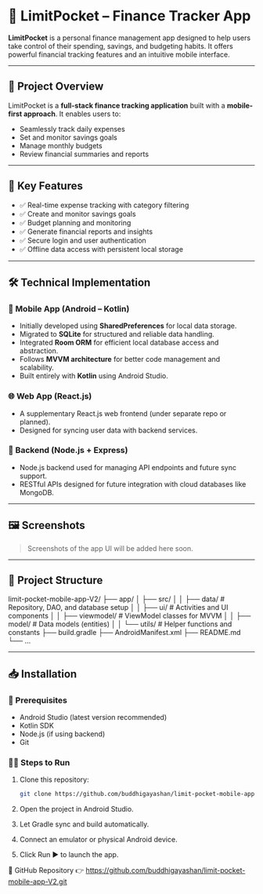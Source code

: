 # 📱 LimitPocket – Finance Tracker App

**LimitPocket** is a personal finance management app designed to help users take control of their spending, savings, and budgeting habits. It offers powerful financial tracking features and an intuitive mobile interface.

---

## 🚀 Project Overview

LimitPocket is a **full-stack finance tracking application** built with a **mobile-first approach**. It enables users to:

- Seamlessly track daily expenses
- Set and monitor savings goals
- Manage monthly budgets
- Review financial summaries and reports

---

## 🧠 Key Features

- ✅ Real-time expense tracking with category filtering  
- ✅ Create and monitor savings goals  
- ✅ Budget planning and monitoring  
- ✅ Generate financial reports and insights  
- ✅ Secure login and user authentication  
- ✅ Offline data access with persistent local storage  

---

## 🛠️ Technical Implementation

### 📱 Mobile App (Android – Kotlin)

- Initially developed using **SharedPreferences** for local data storage.
- Migrated to **SQLite** for structured and reliable data handling.
- Integrated **Room ORM** for efficient local database access and abstraction.
- Follows **MVVM architecture** for better code management and scalability.
- Built entirely with **Kotlin** using Android Studio.

### 🌐 Web App (React.js)

- A supplementary React.js web frontend (under separate repo or planned).
- Designed for syncing user data with backend services.

### 🧩 Backend (Node.js + Express)

- Node.js backend used for managing API endpoints and future sync support.
- RESTful APIs designed for future integration with cloud databases like MongoDB.

---

## 🖼️ Screenshots

> Screenshots of the app UI will be added here soon.

---

## 📂 Project Structure
limit-pocket-mobile-app-V2/
├── app/
│ ├── src/
│ │ ├── data/ # Repository, DAO, and database setup
│ │ ├── ui/ # Activities and UI components
│ │ ├── viewmodel/ # ViewModel classes for MVVM
│ │ ├── model/ # Data models (entities)
│ │ └── utils/ # Helper functions and constants
├── build.gradle
├── AndroidManifest.xml
├── README.md
└── ...

---

## 📥 Installation

### 🔧 Prerequisites

- Android Studio (latest version recommended)
- Kotlin SDK
- Node.js (if using backend)
- Git

### 🧑‍💻 Steps to Run

1. Clone this repository:

   ```bash
   git clone https://github.com/buddhigayashan/limit-pocket-mobile-app-V2.git

2. Open the project in Android Studio.

3. Let Gradle sync and build automatically.

4. Connect an emulator or physical Android device.

5. Click Run ▶️ to launch the app.

🔗 GitHub Repository
👉 https://github.com/buddhigayashan/limit-pocket-mobile-app-V2.git





